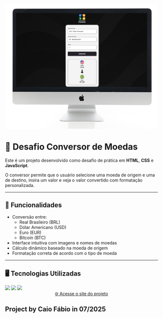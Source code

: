 <div align="center">
  <img src="./assets/preview.png" alt="Preview do Conversor" />
</div>


# 💱 Desafio Conversor de Moedas

Este é um projeto desenvolvido como desafio de prática em **HTML**, **CSS** e **JavaScript**.

O conversor permite que o usuário selecione uma moeda de origem e uma de destino, insira um valor e veja o valor convertido com formatação personalizada.

---

## 🚀 Funcionalidades

- Conversão entre:
  - Real Brasileiro (BRL)
  - Dólar Americano (USD)
  - Euro (EUR)
  - Bitcoin (BTC)
- Interface intuitiva com imagens e nomes de moedas
- Cálculo dinâmico baseado na moeda de origem
- Formatação correta de acordo com o tipo de moeda

---

## 🖥️ Tecnologias Utilizadas

<img src="https://img.shields.io/badge/html5-%23E34F26.svg?style=for-the-badge&logo=html5&logoColor=white" />
<img src="https://img.shields.io/badge/css3-%231572B6.svg?style=for-the-badge&logo=css3&logoColor=white" />
<img src="https://img.shields.io/badge/javascript-%23323330.svg?style=for-the-badge&logo=javascript&logoColor=%23F7DF1E" />

<div align="center">
  <a href="https://caiofabioc.github.io/conversor-de-moedas/">🌐 Acesse o site do projeto</a>
</div>

Project by Caio Fábio in 07/2025
---
